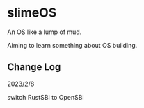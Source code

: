 # slimeOS

An OS like a lump of mud.

Aiming to learn something about OS building.

## Change Log

2023/2/8

switch RustSBI to OpenSBI
